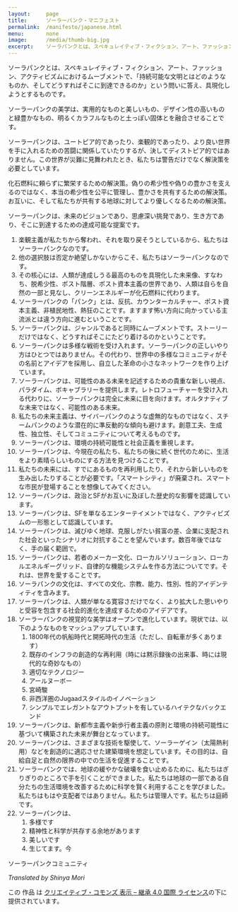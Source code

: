 ```yaml
---
layout:     page
title:      ソーラーパンク・マニフェスト
permalink:  /manifesto/japanese.html
menu:       none
image:      /media/thumb-big.jpg
excerpt:    ソーラパンクとは、スペキュレイティブ・フィクション、アート、ファッション、アクティビズムにおけるムーブメントで、「持続可能な文明とはどのようなものか、そしてどうすればそこに到達できるのか」という問いに答え、具現化しようとするものです。
---
```


ソーラパンクとは、スペキュレイティブ・フィクション、アート、ファッション、アクティビズムにおけるムーブメントで、「持続可能な文明とはどのようなものか、そしてどうすればそこに到達できるのか」という問いに答え、具現化しようとするものです。

ソーラーパンクの美学は、実用的なものと美しいもの、デザイン性の高いものと緑豊かなもの、明るくカラフルなものと土っぽい固体とを融合させることです。

ソーラーパンクは、ユートピア的であったり、楽観的であったり、より良い世界を手に入れるための苦闘に関係していたりするが、決してディストピア的ではありません。この世界が災難に見舞われたとき、私たちは警告だけでなく解決策を必要としています。

化石燃料に頼らずに繁栄するための解決策。偽りの希少性や偽りの豊かさを支えるのではなく、本当の希少性を公平に管理し、豊かさを共有するための解決策。お互いに、そして私たちが共有する地球に対してより優しくなるための解決策。

ソーラーパンクは、未来のビジョンであり、思慮深い挑発であり、生き方であり、そこに到達するための達成可能な提案です。

1. 楽観主義が私たちから奪われ、それを取り戻そうとしているから、私たちはソーラーパンクなのです。
2. 他の選択肢は否定か絶望しかないからこそ、私たちはソーラーパンクなのです。
3. その核心には、人類が達成しうる最高のものを具現化した未来像、すなわち、脱希少性、ポスト階層、ポスト資本主義の世界であり、人類は自らを自然の一部と見なし、クリーンエネルギーが化石燃料に代わります。
4. ソーラーパンクの「パンク」とは、反抗、カウンターカルチャー、ポスト資本主義、非植民地性、熱狂のことです。ますます怖い方向に向かっている主流派とは違う方向に進むということです。
5. ソーラーパンクは、ジャンルであると同時にムーブメントです。ストーリーだけではなく、どうすればそこにたどり着けるのかということです。
6. ソーラーパンクは多様な戦術を受け入れます。ソーラーパンクの正しいやり方はひとつではありません。その代わり、世界中の多様なコミュニティがその名前とアイデアを採用し、自立した革命の小さなネットワークを作り上げています。
7. ソーラーパンクは、可能性のある未来を記述するための貴重な新しい視点、パラダイム、ボキャブラリーを提供します。レトロフューチャーを受け入れる代わりに、ソーラーパンクは完全に未来に目を向けます。オルタナティブな未来ではなく、可能性のある未来。
8. 私たちの未来主義は、サイバーパンクのような虚無的なものではなく、スチームパンクのような潜在的に準反動的な傾向も避けます。創意工夫、生成性、独立性、そしてコミュニティについて考えるものです。
9. ソーラーパンクは、環境の持続可能性と社会正義を重視します。
10. ソーラーパンクは、今現在の私たち、私たちの後に続く世代のために、生活をより素晴らしいものにする方法を見つけることです。
11. 私たちの未来には、すでにあるものを再利用したり、それから新しいものを生み出したりすることが必要です。「スマートシティ」が廃棄され、スマートな市民が登場することを想像してみてください。
12. ソーラーパンクは、政治とSFがお互いに及ぼした歴史的な影響を認識しています。
13. ソーラーパンクは、SFを単なるエンターテイメントではなく、アクティビズムの一形態として認識しています。
14. ソーラーパンクは、滅びゆく地球、克服しがたい貧富の差、企業に支配された社会といったシナリオに対抗することを望んでいます。数百年後ではなく、手の届く範囲で。
15. ソーラーパンクは、若者のメーカー文化、ローカルソリューション、ローカルエネルギーグリッド、自律的な機能システムを作る方法についてです。それは、世界を愛することです。
16. ソーラパンクの文化は、すべての文化、宗教、能力、性別、性的アイデンティティを含みます。
17. ソーラーパンクは、人類が単なる寛容さだけでなく、より拡大した思いやりと受容を包含する社会的進化を達成するためのアイデアです。
18. ソーラーパンクの視覚的な美学はオープンで進化しています。現状では、以下のようなものをマッシュアップしています。
    1. 1800年代の帆船時代と開拓時代の生活（ただし、自転車が多くあります）
    2. 既存のインフラの創造的な再利用（時には黙示録後の出来事、時には現代的な奇妙なもの）
    3. 適切なテクノロジー
    4. アールヌーボー
    5. 宮崎駿
    6. 非西洋圏のJugaadスタイルのイノベーション
    7. シンプルでエレガントなアウトプットを有しているハイテクなバックエンド
19. ソーラーパンクは、新都市主義や新歩行者主義の原則と環境の持続可能性に基づいて構築された未来が舞台となっています。
20. ソーラーパンクは、さまざまな技術を駆使して、ソーラーゲイン（太陽熱利用）などを創造的に適応させた建築環境を想定しています。その目的は、自給自足と自然の限界の中での生活を促進することです。
21. ソーラーパンクでは、地球の緩やかな破壊を食い止めるために、私たちはぎりぎりのところで手を引くことができました。私たちは地球の一部である自分たちの生活環境を改善するために科学を賢く利用することを学びました。私たちはもはや支配者ではありません。私たちは管理人です。私たちは庭師です。
22. ソーラーパンクは、
    1. 多様です
    2. 精神性と科学が共存する余地があります
    3. 美しいです
    4. 生じてます。今

ソーラーパンクコミュニティ

*Translated by Shinya Mori*

この 作品 は [クリエイティブ・コモンズ 表示 – 継承 4.0 国際 ライセンス](http://creativecommons.org/licenses/by-sa/4.0/)の下に提供されています。
